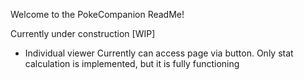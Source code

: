 Welcome to the PokeCompanion ReadMe!

Currently under construction [WIP]

- Individual viewer
  Currently can access page via button.
  Only stat calculation is implemented, but it is fully functioning
